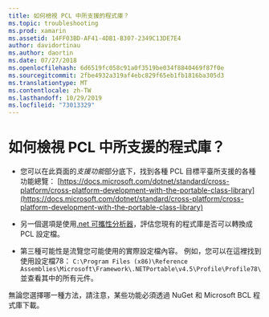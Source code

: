 ```yaml
---
title: 如何檢視 PCL 中所支援的程式庫？
ms.topic: troubleshooting
ms.prod: xamarin
ms.assetid: 14FF03BD-AF41-4DB1-B307-2349C13DE7E4
author: davidortinau
ms.author: daortin
ms.date: 07/27/2018
ms.openlocfilehash: 6d6519fc058c91a0f3519be034f8840469f87f0e
ms.sourcegitcommit: 2fbe4932a319af4ebc829f65eb1fb1816ba305d3
ms.translationtype: MT
ms.contentlocale: zh-TW
ms.lasthandoff: 10/29/2019
ms.locfileid: "73013329"
---
```

# <a name="how-can-i-view-what-libraries-are-supported-in-a-pcl"></a>如何檢視 PCL 中所支援的程式庫？

- 您可以在此頁面的*支援功能*部分底下，找到各種 PCL 目標平臺所支援的各種功能總覽： [https://docs.microsoft.com/dotnet/standard/cross-platform/cross-platform-development-with-the-portable-class-library](https://docs.microsoft.com/dotnet/standard/cross-platform/cross-platform-development-with-the-portable-class-library)

- 另一個選項是使用[.net 可攜性分析器](https://visualstudiogallery.msdn.microsoft.com/1177943e-cfb7-4822-a8a6-e56c7905292b)，評估您現有的程式庫是否可以轉換成 PCL 設定檔。

- 第三種可能性是流覽您可能使用的實際設定檔內容。 例如，您可以在這裡找到使用設定檔78： `C:\Program Files (x86)\Reference Assemblies\Microsoft\Framework\.NETPortable\v4.5\Profile\Profile78\` 並查看其中的所有元件。

無論您選擇哪一種方法，請注意，某些功能必須透過 NuGet 和 Microsoft BCL 程式庫下載。
